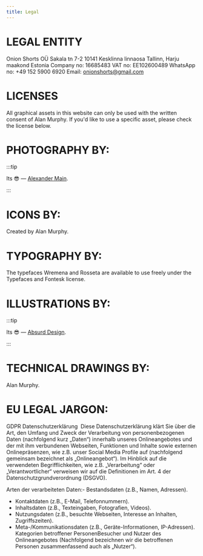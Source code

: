 ```yaml
---
title: Legal
---
```


# LEGAL ENTITY 

Onion Shorts OÜ
Sakala tn 7-2
10141 Kesklinna linnaosa Tallinn, Harju maakond Estonia
Company no: 16685483
VAT no: EE102600489
WhatsApp no: +49 152 5900 6920 
Email: onionshorts@gmail.com


# LICENSES

All graphical assets in this website can only be used with the written consent of Alan Murphy. If you'd like to use a specific asset, please check the license below.

# PHOTOGRAPHY BY: 

:::tip 

Its 😎 — [Alexander Main](https://www.alexandermain.com/).

:::

# ICONS BY:

Created by Alan Murphy.

# TYPOGRAPHY BY: 

The typefaces Wremena and Rosseta are available to use freely under the Typefaces and Fontesk license.

# ILLUSTRATIONS BY:

:::tip 

Its 😎 — [Absurd Design](https://absurd.design/).

:::

# TECHNICAL DRAWINGS BY:

Alan Murphy.

# EU LEGAL JARGON: 

GDPR Datenschutzerklärung
‍
Diese Datenschutzerklärung klärt Sie über die Art, den Umfang und Zweck der Verarbeitung von personenbezogenen Daten (nachfolgend kurz „Daten“) innerhalb unseres Onlineangebotes und der mit ihm verbundenen Webseiten, Funktionen und Inhalte sowie externen Onlinepräsenzen, wie z.B. unser Social Media Profile auf (nachfolgend gemeinsam bezeichnet als „Onlineangebot“). Im Hinblick auf die verwendeten Begrifflichkeiten, wie z.B. „Verarbeitung“ oder „Verantwortlicher“ verweisen wir auf die Definitionen im Art. 4 der Datenschutzgrundverordnung (DSGVO).

Arten der verarbeiteten Daten:- Bestandsdaten (z.B., Namen, Adressen).
- Kontaktdaten (z.B., E-Mail, Telefonnummern).
- Inhaltsdaten (z.B., Texteingaben, Fotografien, Videos).
- Nutzungsdaten (z.B., besuchte Webseiten, Interesse an Inhalten, Zugriffszeiten).
‍
- Meta-/Kommunikationsdaten (z.B., Geräte-Informationen, IP-Adressen).
Kategorien betroffener PersonenBesucher und Nutzer des Onlineangebotes (Nachfolgend bezeichnen wir die betroffenen Personen zusammenfassend auch als „Nutzer“).
